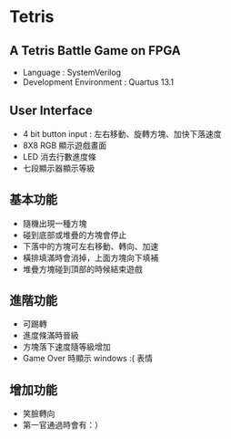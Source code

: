 # Tetris 
## A Tetris Battle Game on FPGA
- Language : SystemVerilog
- Development Environment : Quartus 13.1

## User Interface
- 4 bit button input : 左右移動、旋轉方塊、加快下落速度
- 8X8 RGB 顯示遊戲畫面
- LED 消去行數進度條
- 七段顯示器顯示等級

## 基本功能
- 隨機出現一種方塊
- 碰到底部或堆疊的方塊會停止 
- 下落中的方塊可左右移動、轉向、加速 
- 橫排填滿時會消掉，上面方塊向下填補 
- 堆疊方塊碰到頂部的時候結束遊戲

## 進階功能
- 可踢轉
- 進度條滿時晉級
- 方塊落下速度隨等級增加
- Game Over 時顯示 windows :( 表情

## 增加功能
  - 笑臉轉向
  - 第一官通過時會有：）
